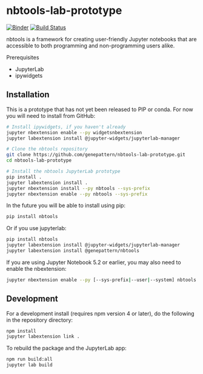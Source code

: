 
# nbtools-lab-prototype

[![Binder](https://mybinder.org/badge_logo.svg)](https://mybinder.org/v2/gh/genepattern/nbtools-lab-prototype/master?urlpath=lab)
[![Build Status](https://travis-ci.org/genepattern/nbtools-lab-prototype.svg?branch=master)](https://travis-ci.org/genepattern/nbtools)

nbtools is a framework for creating user-friendly Jupyter notebooks that are accessible to both programming and non-programming users alike.

Prerequisites

* JupyterLab
* ipywidgets


## Installation

This is a prototype that has not yet been released to PIP or conda. For now you will need to install from GitHub:

```bash
# Install ipywidgets, if you haven't already
jupyter nbextension enable --py widgetsnbextension
jupyter labextension install @jupyter-widgets/jupyterlab-manager

# Clone the nbtools repository
git clone https://github.com/genepattern/nbtools-lab-prototype.git
cd nbtools-lab-prototype

# Install the nbtools JupyterLab prototype
pip install .
jupyter labextension install .
jupyter nbextension install --py nbtools --sys-prefix
jupyter nbextension enable --py nbtools --sys-prefix
```

In the future you will be able to install using pip:

```bash
pip install nbtools
```

Or if you use jupyterlab:

```bash
pip install nbtools
jupyter labextension install @jupyter-widgets/jupyterlab-manager
jupyter labextension install @genepattern/nbtools
```

If you are using Jupyter Notebook 5.2 or earlier, you may also need to enable
the nbextension:
```bash
jupyter nbextension enable --py [--sys-prefix|--user|--system] nbtools
```

## Development

For a development install (requires npm version 4 or later), do the following in the repository directory:

```bash
npm install
jupyter labextension link .
```

To rebuild the package and the JupyterLab app:

```bash
npm run build:all
jupyter lab build
```
